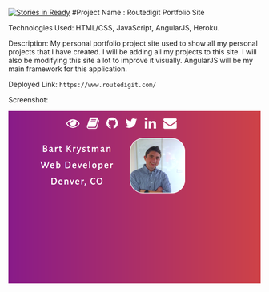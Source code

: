 [![Stories in Ready](https://badge.waffle.io/rootgateway/routedigit.png?label=ready&title=Ready)](https://waffle.io/rootgateway/routedigit)
#Project Name : Routedigit Portfolio Site

Technologies Used: HTML/CSS, JavaScript, AngularJS, Heroku.

Description: My personal portfolio project site used to show all my personal projects that I have created. I will be adding all my projects to this site. I will also be modifying this site a lot to improve it visually. AngularJS will be my main framework for this application.

Deployed Link: ```https://www.routedigit.com/```

Screenshot:

<img src="routedigit_app.png" width="600">
